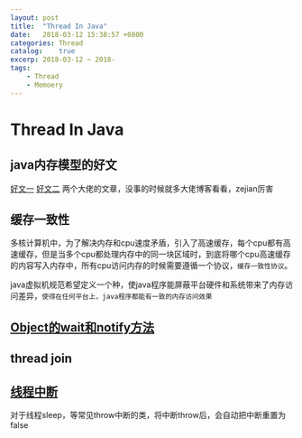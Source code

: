 ```yaml
---
layout: post
title:  "Thread In Java"
date:   2018-03-12 15:38:57 +0800
categories: Thread
catalog:    true
excerp: 2018-03-12 ~ 2018-
tags:
    - Thread
    - Memoery
---
```

# Thread In Java

## java内存模型的好文

[好文一](http://blog.csdn.net/sunxianghuang/article/details/51920794)
[好文二](http://blog.csdn.net/javazejian/article/details/72772461)
两个大佬的文章，没事的时候就多大佬博客看看，zejian厉害

## 缓存一致性

多核计算机中，为了解决内存和cpu速度矛盾，引入了高速缓存，每个cpu都有高速缓存，但是当多个cpu都处理内存中的同一块区域时，到底将哪个cpu高速缓存的内容写入内存中，所有cpu访问内存的时候需要遵循一个协议，`缓存一致性协议`。

java虚拟机规范希望定义一个种，使java程序能屏蔽平台硬件和系统带来了内存访问差异，`使得在任何平台上，java程序都能有一致的内存访问效果`

## [Object的wait和notify方法](http://turbosky.iteye.com/blog/2314144)

## thread join

## [线程中断](http://www.infoq.com/cn/articles/java-interrupt-mechanism)

对于线程sleep，等常见throw中断的类，将中断throw后，会自动把中断重置为false